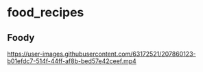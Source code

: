 # food_recipes
## Foody
https://user-images.githubusercontent.com/63172521/207860123-b01efdc7-514f-44ff-af8b-bed57e42ceef.mp4
